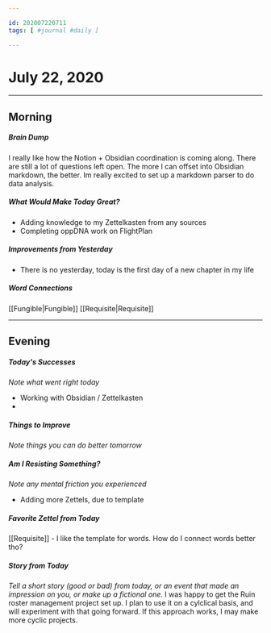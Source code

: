 ```yaml
---

id: 202007220711
tags: [ #journal #daily ]

---
```


# July 22, 2020
---
## Morning
##### Brain Dump
I really like how the Notion + Obsidian coordination is coming along. There are still a lot of questions left open. The more I can offset into Obsidian markdown, the better. Im really excited to set up a markdown parser to do data analysis.

##### What Would Make Today Great?
- Adding knowledge to my Zettelkasten from any sources
- Completing oppDNA work on FlightPlan

##### Improvements from Yesterday
- There is no yesterday, today is the first day of a new chapter in my life

##### Word Connections
[[Fungible|Fungible]]
[[Requisite|Requisite]]

---
## Evening
##### Today's Successes
*Note what went right today*
 - Working with Obsidian / Zettelkasten
 - 

##### Things to Improve
*Note things you can do better tomorrow*

##### Am I Resisting Something?
*Note any mental friction you experienced*
 - Adding more Zettels, due to template

##### Favorite Zettel from Today
[[Requisite]] - I like the template for words. How do I connect words better tho?

##### Story from Today
*Tell a short story (good or bad) from today, or an event that made an impression on you, or make up a fictional one.*
I was happy to get the Ruin roster management project set up. I plan to use it on a cylclical basis, and will experiment with that going forward. If this approach works, I may make more cyclic projects.
